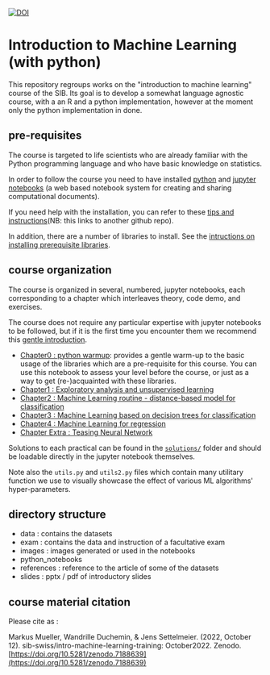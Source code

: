 

[![DOI](https://zenodo.org/badge/DOI/10.5281/zenodo.7188639.svg)](https://doi.org/10.5281/zenodo.7188639)

# Introduction to Machine Learning (with python)

This repository regroups works on the "introduction to machine learning" course of the SIB.
Its goal is to develop a somewhat language agnostic course, with a an R and a python implementation, however at the moment only the python implementation in done.

## pre-requisites

The course is targeted to life scientists who are already familiar with the Python programming language and who have basic knowledge on statistics.

In order to follow the course you need to have installed [python](https://www.python.org/) and [jupyter notebooks](https://www.jupyter.org/) (a web based notebook system for creating and sharing computational documents). 

If you need help with the installation, you can refer to these [tips and instructions](https://github.com/sib-swiss/first-steps-with-python-training/blob/master/setting_up_your_environment.md)(NB: this links to another github repo).


In addition, there are a number of libraries to install.
See the [intructions on installing prerequisite libraries](env_setup.md).


## course organization 

The course is organized in several, numbered, jupyter notebooks, each corresponding to a chapter which interleaves theory, code demo, and exercises.

The course does not require any particular expertise with jupyter notebooks to be followed, but if it is the first time you encounter them we recommend this [gentle introduction](https://realpython.com/jupyter-notebook-introduction/).

 * [Chapter0 : python warmup](python_notebooks/Chapter_0_python_warmup.ipynb): provides a gentle warm-up to the basic usage of the libraries which are a pre-requisite for this course. You can use this notebook to assess your level before the course, or just as a way to get (re-)acquainted with these libraries.
 * [Chapter1 : Exploratory analysis and unsupervised learning](python_notebooks/Chapter_1_Exploratory_analysis_and_unsupervised_learning.ipynb)
 * [Chapter2 : Machine Learning routine - distance-based model for classification](python_notebooks/Chapter_2_Machine_Learning_routine__distance_based_model_for_classification.ipynb)
 * [Chapter3 : Machine Learning based on decision trees for classification](python_notebooks/Chapter_3_Machine_Learning_based_on_decision_trees_for_classification.ipynb)
 * [Chapter4 : Machine Learning for regression](python_notebooks/Chapter_4_Machine_Learning_for_regression.ipynb)
 * [Chapter Extra : Teasing Neural Network](python_notebooks/Chapter_Extra_Teasing_Neural_Network.ipynb)

Solutions to each practical can be found in the [`solutions/`](python_notebooks/solutions/) folder and should be loadable directly in the jupyter notebook themselves.

Note also the `utils.py` and `utils2.py` files which contain many utilitary function we use to visually showcase the effect of various ML algorithms' hyper-parameters.



## directory structure


* data : contains the datasets
* exam : contains the data and instruction of a facultative exam
* images : images generated or used in the notebooks
* python_notebooks
* references : reference to the article of some of the datasets
* slides : pptx / pdf of introductory slides 


## course material citation

Please cite as : 

Markus Mueller, Wandrille Duchemin, & Jens Settelmeier. (2022, October 12). sib-swiss/intro-machine-learning-training: October2022. Zenodo. [https://doi.org/10.5281/zenodo.7188639](https://doi.org/10.5281/zenodo.7188639)

